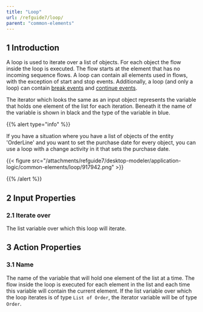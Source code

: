 ```yaml
---
title: "Loop"
url: /refguide7/loop/
parent: "common-elements"
---
```


## 1 Introduction

A loop is used to iterate over a list of objects. For each object the flow inside the loop is executed. The flow starts at the element that has no incoming sequence flows. A loop can contain all elements used in flows, with the exception of start and stop events. Additionally, a loop (and only a loop) can contain [break events](/refguide7/break-event/) and [continue events](/refguide7/continue-event/).

The iterator which looks the same as an input object represents the variable that holds one element of the list for each iteration. Beneath it the name of the variable is shown in black and the type of the variable in blue.

{{% alert type="info" %}}

If you have a situation where you have a list of objects of the entity 'OrderLine' and you want to set the purchase date for every object, you can use a loop with a change activity in it that sets the purchase date.

{{< figure src="/attachments/refguide7/desktop-modeler/application-logic/common-elements/loop/917942.png" >}}

{{% /alert %}}

## 2 Input Properties

### 2.1 Iterate over

The list variable over which this loop will iterate.

## 3 Action Properties

### 3.1 Name

The name of the variable that will hold one element of the list at a time. The flow inside the loop is executed for each element in the list and each time this variable will contain the current element. If the list variable over which the loop iterates is of type `List of Order`, the iterator variable will be of type `Order`.
